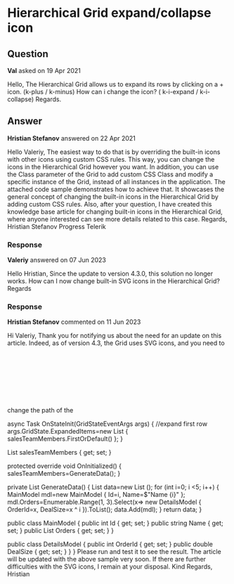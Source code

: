 # Hierarchical Grid expand/collapse icon

## Question

**Val** asked on 19 Apr 2021

Hello, The Hierarchical Grid allows us to expand its rows by clicking on a + icon. (k-plus / k-minus) How can i change the icon? ( k-i-expand / k-i-collapse) Regards.

## Answer

**Hristian Stefanov** answered on 22 Apr 2021

Hello Valeriy, The easiest way to do that is by overriding the built-in icons with other icons using custom CSS rules. This way, you can change the icons in the Hierarchical Grid however you want. In addition, you can use the Class parameter of the Grid to add custom CSS Class and modify a specific instance of the Grid, instead of all instances in the application. The attached code sample demonstrates how to achieve that. It showcases the general concept of changing the built-in icons in the Hierarchical Grid by adding custom CSS rules. Also, after your question, I have created this knowledge base article for changing built-in icons in the Hierarchical Grid, where anyone interested can see more details related to this case. Regards, Hristian Stefanov Progress Telerik

### Response

**Valeriy** answered on 07 Jun 2023

Hello Hristian, Since the update to version 4.3.0, this solution no longer works. How can I now change built-in SVG icons in the Hierarchical Grid? Regards

### Response

**Hristian Stefanov** commented on 11 Jun 2023

Hi Valeriy, Thank you for notifying us about the need for an update on this article. Indeed, as of version 4.3, the Grid uses SVG icons, and you need to change the path of the <svg> element. To get the desired icons, you can use your browser dev tools to inspect the rendered icon and copy its path value. Here is the updated sample for version 4.3 from the knowledge base article: <style>.custom-icons.k-hierarchy-cell.k-svg-i-plus svg path {
d: path ( 'M352 256 160 384V128l192 128z' );
}.custom-icons.k-hierarchy-cell.k-svg-i-minus svg path {
d: path ( 'M256 352 128 160h256L256 352z' );
} </style> <TelerikGrid Class="custom-icons" Data="salesTeamMembers" @ref="Grid" OnStateInit="@( (GridStateEventArgs<MainModel> args)=> OnStateInit(args))"> <DetailTemplate> @{
var employee=context as MainModel; <TelerikGrid Data="employee.Orders"> <GridColumns> <GridColumn Field="OrderId"> </GridColumn> <GridColumn Field="DealSize"> </GridColumn> </GridColumns> </TelerikGrid> } </DetailTemplate> <GridColumns> <GridColumn Field="Id"> </GridColumn> <GridColumn Field="Name"> </GridColumn> </GridColumns> </TelerikGrid> @code {
public TelerikGrid <MainModel> Grid { get; set; }

async Task OnStateInit(GridStateEventArgs <MainModel> args)
{
//expand first row
args.GridState.ExpandedItems=new List <MainModel> { salesTeamMembers.FirstOrDefault() };
}

List <MainModel> salesTeamMembers { get; set; }

protected override void OnInitialized()
{
salesTeamMembers=GenerateData();
}

private List <MainModel> GenerateData()
{
List <MainModel> data=new List <MainModel> ();
for (int i=0; i <5; i++)
{
MainModel mdl=new MainModel { Id=i, Name=$"Name {i}" };
mdl.Orders=Enumerable.Range(1, 3).Select(x=> new DetailsModel { OrderId=x, DealSize=x ^ i }).ToList();
data.Add(mdl);
}
return data;
}

public class MainModel
{
public int Id { get; set; }
public string Name { get; set; }
public List <DetailsModel> Orders { get; set; }
}

public class DetailsModel
{
public int OrderId { get; set; }
public double DealSize { get; set; }
}
} Please run and test it to see the result. The article will be updated with the above sample very soon. If there are further difficulties with the SVG icons, I remain at your disposal. Kind Regards, Hristian
